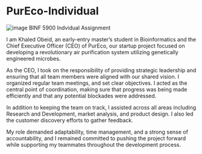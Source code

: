 # PurEco-Individual
![image](https://github.com/user-attachments/assets/936b688a-da35-4fe7-8cde-d3c14e16937b)
BINF 5900 Indvidual Assignment

I am Khaled Obeid, an early-entry master’s student in Bioinformatics and the Chief Executive Officer (CEO) of PurEco, our startup project focused on developing a revolutionary air purification system utilizing genetically engineered microbes.

As the CEO, I took on the responsibility of providing strategic leadership and ensuring that all team members were aligned with our shared vision. I organized regular team meetings, and set clear objectives. I acted as the central point of coordination, making sure that progress was being made efficiently and that any potential blockades were addressed.

In addition to keeping the team on track, I assisted across all areas including Research and Development, market analysis, and product design. I also led the customer discovery efforts to gather feedback.

My role demanded adaptability, time management, and a strong sense of accountability, and I remained committed to pushing the project forward while supporting my teammates throughout the development process.

